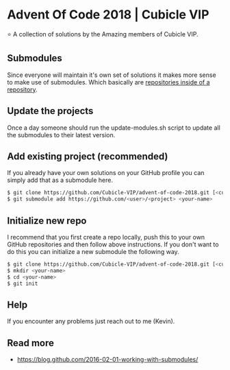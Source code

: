 # Advent Of Code 2018 | Cubicle VIP
:star: A collection of solutions by the Amazing members of Cubicle VIP.

## Submodules
Since everyone will maintain it's own set of solutions it makes more sense to make use of submodules. Which basically are [repositories inside of a repository](https://media.giphy.com/media/ZLWnbaMlDjzGg/giphy.gif).

## Update the projects
Once a day someone should run the update-modules.sh script to update all the submodules to their latest version.

## Add existing project (recommended)

If you already have your own solutions on your GitHub profile you can simply add that as a submodule here.

```bash
$ git clone https://github.com/Cubicle-VIP/advent-of-code-2018.git [<custom-dirname>]
$ git submodule add https://github.com/<user>/<project> <your-name>
```

## Initialize new repo

I recommend that you first create a repo locally, push this to your own GitHub repositories and then follow above instructions. If you don't want to do this you can initialize a new submodule the following way.

```bash
$ git clone https://github.com/Cubicle-VIP/advent-of-code-2018.git [<custom-dirname>]
$ mkdir <your-name>
$ cd <your-name>
$ git init
```

## Help
If you encounter any problems just reach out to me (Kevin).

## Read more
- https://blog.github.com/2016-02-01-working-with-submodules/
